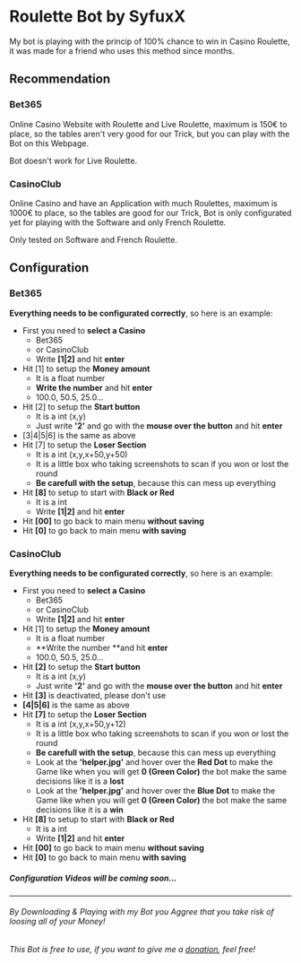 # Roulette Bot by SyfuxX

My bot is playing with the princip of 100% chance to win in Casino Roulette, it was made for a friend who uses this method since months.  

## Recommendation

### Bet365

Online Casino Website with Roulette and Live Roulette, maximum is 150€ to place, so the tables aren't very good for our Trick, but you can play with the Bot on this Webpage.

Bot doesn't work for Live Roulette.

### CasinoClub

Online Casino and have an Application with much Roulettes, maximum is 1000€ to place, so the tables are good for our Trick, Bot is only configurated yet for playing with the Software and only French Roulette.

Only tested on Software and French Roulette.

## Configuration

### Bet365

**Everything needs to be configurated correctly**, so here is an example:
- First you need to **select a Casino**
    - Bet365
    - or CasinoClub
    - Write **[1|2]** and hit **enter**
- Hit [1] to setup the **Money amount**
    - It is a float number
    - **Write the number** and hit **enter**
    - 100.0, 50.5, 25.0...
- Hit [2] to setup the **Start button**
    - It is a int (x,y)
    - Just write **'2'** and go with the **mouse over the button** and hit **enter**
- [3|4|5|6] is the same as above
- Hit [7] to setup the **Loser Section**
    - It is a int (x,y,x+50,y+50)
    - It is a little box who taking screenshots to scan if you won or lost the round
    - **Be carefull with the setup**, because this can mess up everything
- Hit **[8]** to setup to start with **Black or Red**
    - It is a int
    - Write **[1|2]** and hit **enter**
- Hit **[00]** to go back to main menu **without saving**
- Hit **[0]** to go back to main menu **with saving**

### CasinoClub

**Everything needs to be configurated correctly**, so here is an example:
- First you need to **select a Casino**
    - Bet365
    - or CasinoClub
    - Write **[1|2]** and hit **enter**
- Hit [1] to setup the **Money amount**
    - It is a float number
    - **Write the number **and hit **enter**
    - 100.0, 50.5, 25.0...
- Hit **[2]** to setup the **Start button**
    - It is a int (x,y)
    - Just write **'2'** and go with the **mouse over the button** and hit **enter**
- Hit **[3]** is deactivated, please don't use
- **[4|5|6]** is the same as above
- Hit **[7]** to setup the **Loser Section**
    - It is a int (x,y,x+50,y+12)
    - It is a little box who taking screenshots to scan if you won or lost the round
    - **Be carefull with the setup**, because this can mess up everything
    - Look at the **'helper.jpg'** and hover over the **Red Dot** to make the Game like when you will get **0 (Green Color)** the bot make the same decisions like it is a **lost**
    - Look at the **'helper.jpg'** and hover over the **Blue Dot** to make the Game like when you will get **0 (Green Color)** the bot make the same decisions like it is a **win**
- Hit **[8]** to setup to start with **Black or Red**
    - It is a int
    - Write **[1|2]** and hit **enter**
- Hit **[00]** to go back to main menu **without saving**
- Hit **[0]** to go back to main menu **with saving**

##### Configuration Videos will be coming soon...

------------

###### By Downloading & Playing with my Bot you Aggree that you take risk of loosing all of your Money!
###### This Bot is free to use, if you want to give me a [donation](https://short.danyt.lu/iwgKijL "donation"), feel free!
